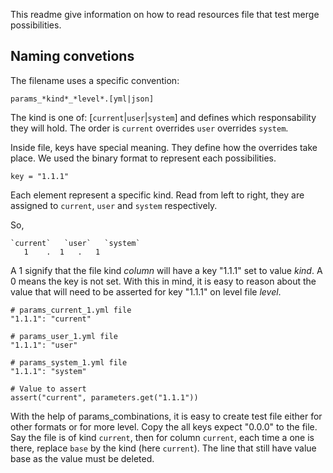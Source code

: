 This readme give information on how to read resources file
that test merge possibilities.

Naming convetions
-----------------

The filename uses a specific convention:

    params_*kind*_*level*.[yml|json]

The kind is one of: [`current`|`user`|`system`] and defines which
responsability they will hold. The order is `current` overrides
`user` overrides `system`.

Inside file, keys have special meaning. They define how
the overrides take place. We used the binary format
to represent each possibilities.

    key = "1.1.1"

Each element represent a specific kind. Read from left to
right, they are assigned to `current`, `user` and `system`
respectively.

So,

    `current`   `user`   `system`
       1    .  1   .   1

A 1 signify that the file kind *column* will have a key "1.1.1" set
to value *kind*. A 0 means the key is not set. With this in mind,
it is easy to reason about the value that will need to be asserted
for key "1.1.1" on level file *level*.

    # params_current_1.yml file
    "1.1.1": "current"

    # params_user_1.yml file
    "1.1.1": "user"

    # params_system_1.yml file
    "1.1.1": "system"

    # Value to assert
    assert("current", parameters.get("1.1.1"))

With the help of params_combinations, it is easy to create test file
either for other formats or for more level. Copy the all keys expect
"0.0.0" to the file. Say the file is of kind `current`, then for
column `current`, each time a one is there, replace `base` by the
kind (here `current`). The line that still have value base as the
value must be deleted.
